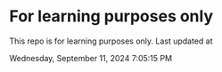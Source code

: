 # For learning purposes only
This repo is for learning purposes only.
Last updated at

Wednesday, September 11, 2024 7:05:15 PM

